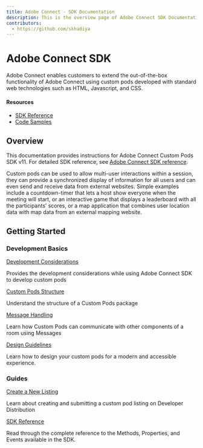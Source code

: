 ```yaml
---
title: Adobe Connect - SDK Documentation
description: This is the overview page of Adobe Connect SDK Documentation
contributors:
  - https://github.com/skhadiya 
---
```


<HeroSimple slots="heading, text"/>

# Adobe Connect SDK

Adobe Connect enables customers to extend the out-of-the-box functionality of Adobe Connect using custom pods developed with standard web technologies such as HTML, Javascript, and CSS. 

<Resources slots="heading, links"/>

#### Resources

* [SDK Reference](https://developer.adobe.com/adobe-connect-sdk/sdk/)
* [Code Samples](https://developer.adobe.com/adobe-connect-sdk/guides/code_samples/)

## Overview

This documentation provides instructions for Adobe Connect Custom Pods SDK v11. For detailed SDK reference, see [Adobe Connect SDK reference](https://developer.adobe.com/adobe-connect-sdk/sdk/).

Custom pods can be used to allow multi-user interactions within a session, they can provide a synchronized display of information for all users and can even send and receive data from external websites. Simple examples include a countdown-timer that lets a host show everyone when the meeting will start, or an interactive game that displays a leaderboard with all the participants’ scores, or a map application that combines user location data with map data from an external mapping website. 

## Getting Started

<DiscoverBlock slots="heading, link, text"/>

### Development Basics

[Development Considerations](guides/development_considerations/index.md)

Provides the development considerations while using Adobe Connect SDK to develop custom pods

<DiscoverBlock slots="link, text"/>

[Custom Pods Structure](guides/custom_pod_structure/index.md)

Understand the structure of a Custom Pods package

<DiscoverBlock slots="link, text"/>

[Message Handling](guides/message_handling/index.md)

Learn how Custom Pods can communicate with other components of a room using Messages

[Design Guidelines](guides/design_guidelines/index.md)

Learn how to design your custom pods for a modern and accessible experience.  

<DiscoverBlock slots="heading, link, text"/>

### Guides

[Create a New Listing](guides/submission_guidelines/create_listing/index.md)

Learn about creating and submitting a custom pod listing on Developer Distribution

<DiscoverBlock slots="link, text"/>

[SDK Reference](/sdk/index.md)

Read through the complete reference to the Methods, Properties, and Events available in the SDK. 

<DiscoverBlock width="100%" slots="heading, link, text"/>



